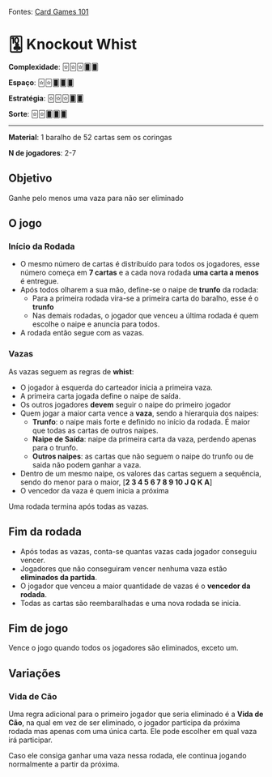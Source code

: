 Fontes: [Card Games 101](https://cardgames101.com/learn-to-play-the-card-game/knockout-whist)


# 🃚 Knockout Whist


**Complexidade**: 🃟🃟🃟🂠🂠

**Espaço**: 🃟🃟🂠🂠🂠

**Estratégia**: 🃟🃟🃟🂠🂠

**Sorte**: 🃟🃟🂠🂠🂠 

---

**Material**: 1 baralho de 52 cartas sem os coringas

**N de jogadores**: 2-7

## Objetivo

Ganhe pelo menos uma vaza para não ser eliminado

## O jogo

### Início da Rodada

- O mesmo número de cartas é distribuído para todos os jogadores, esse número começa em **7 cartas** e a cada nova rodada **uma carta a menos** é entregue.
- Após todos olharem a sua mão, define-se o naipe de **trunfo** da rodada:
    - Para a primeira rodada vira-se a primeira carta do baralho, esse é o **trunfo**
    - Nas demais rodadas, o jogador que venceu a última rodada é quem escolhe o naipe e anuncia para todos.
- A rodada então segue com as vazas.

### Vazas

As vazas seguem as regras de **whist**:
- O jogador à esquerda do carteador inicia a primeira vaza.
- A primeira carta jogada define o naipe de saída.
- Os outros jogadores **devem** seguir o naipe do primeiro jogador
- Quem jogar a maior carta vence a **vaza**, sendo a hierarquia dos naipes:
    - **Trunfo**: o naipe mais forte e definido no início da rodada. É maior que todas as cartas de outros naipes.
    - **Naipe de Saída**: naipe da primeira carta da vaza, perdendo apenas para o trunfo.
    - **Outros naipes**: as cartas que não seguem o naipe do trunfo ou de saida não podem ganhar a vaza.
- Dentro de um mesmo naipe, os valores das cartas seguem a sequência, sendo do menor para o maior, [**2 3 4 5 6 7 8 9 10 J Q K A**]
- O vencedor da vaza é quem inicia a próxima

Uma rodada termina após todas as vazas. 


## Fim da rodada

- Após todas as vazas, conta-se quantas vazas cada jogador conseguiu vencer.
- Jogadores que não conseguiram vencer nenhuma vaza estão **eliminados da partida**.
- O jogador que venceu a maior quantidade de vazas é o **vencedor da rodada**.
- Todas as cartas são reembaralhadas e uma nova rodada se inicia.

## Fim de jogo

Vence o jogo quando todos os jogadores são eliminados, exceto um.

## Variações

### Vida de Cão

Uma regra adicional para o primeiro jogador que seria eliminado é a **Vida de Cão**, na qual em vez de ser eliminado, o jogador participa da próxima rodada mas apenas com uma única carta. Ele pode escolher em qual vaza irá participar.

Caso ele consiga ganhar uma vaza nessa rodada, ele continua jogando normalmente a partir da próxima.
